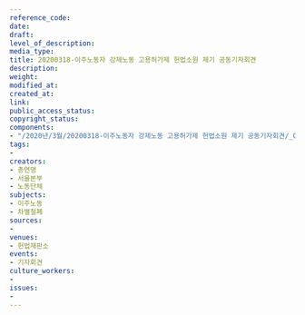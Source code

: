 ```yaml
---
reference_code: 
date: 
draft: 
level_of_description: 
media_type: 
title: 20200318-이주노동자 강제노동 고용허가제 헌법소원 제기 공동기자회견
description: 
weight: 
modified_at: 
created_at: 
link: 
public_access_status: 
copyright_status: 
components:
- "/2020년/3월/20200318-이주노동자 강제노동 고용허가제 헌법소원 제기 공동기자회견/_CTU4952.jpg"
tags:
- 
creators:
- 총연맹
- 서울본부
- 노동단체
subjects:
- 이주노동
- 차별철폐
sources:
- 
venues:
- 헌법재판소
events:
- 기자회견
culture_workers:
- 
issues:
- 
---
```

